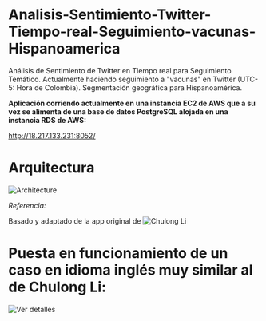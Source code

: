 # Analisis-Sentimiento-Twitter-Tiempo-real-Seguimiento-vacunas-Hispanoamerica
Análisis de Sentimiento de Twitter en Tiempo real para Seguimiento Temático. Actualmente haciendo seguimiento a "vacunas" en Twitter (UTC-5: Hora de Colombia). Segmentación geográfica para Hispanoamérica.

**Aplicación corriendo actualmente en una instancia EC2 de AWS que a su vez se alimenta de una base de datos PostgreSQL alojada en una instancia RDS de AWS:**

http://18.217.133.231:8052/


# Arquitectura

![Architecture](https://raw.github.com/felipeescallon/Analisis-Sentimiento-Twitter-Tiempo-real-Seguimiento-vacunas-Hispanoamerica/main/imagen/Architecture.png)



*Referencia:*

Basado y adaptado de la app original de ![Chulong Li](https://github.com/Chulong-Li/Real-time-Sentiment-Tracking-on-Twitter-for-Brand-Improvement-and-Trend-Recognition)


# Puesta en funcionamiento de un caso en idioma inglés muy similar al de Chulong Li:

![Ver detalles](https://github.com/felipeescallon/TP_PruebaTecnica_CientificoDatos/blob/main/Optional_Case_NLP_Twitter_TP/twitter/DEF_Final_Optional_Case_NLP_Twitter_TP.ipynb)
